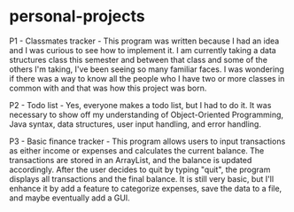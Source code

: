 # personal-projects
P1 - Classmates tracker - This program was written because I had an idea and I was curious to see how to implement it. I am currently taking a data structures class this semester and between that class and some of the others I'm taking, I've been seeing so many familiar faces. I was wondering if there was a way to know all the people who I have two or more classes in common with and that was how this project was born.

P2 - Todo list - Yes, everyone makes a todo list, but I had to do it. It was necessary to show off my understanding of Object-Oriented Programming, Java syntax, data structures, user input handling, and error handling.

P3 - Basic finance tracker - This program allows users to input transactions as either income or expenses and calculates the current balance. The transactions are stored in an ArrayList, and the balance is updated accordingly. After the user decides to quit by typing "quit", the program displays all transactions and the final balance. It is still very basic, but I'll enhance it by add a feature to categorize expenses, save the data to a file, and maybe eventually add a GUI.
